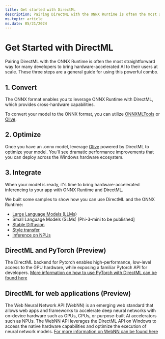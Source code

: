 ```yaml
---
title: Get started with DirectML
description: Pairing DirectML with the ONNX Runtime is often the most straightforward way for many developers to bring hardward-accelerated AI to their users at scale.
ms.topic: article
ms.date: 05/21/2024
---
```


# Get Started with DirectML 

Pairing DirectML with the ONNX Runtime is often the most straightforward way for many developers to bring hardware-accelerated AI to their users at scale. These three steps are a general guide for using this powerful combo.

## 1. Convert 

The ONNX format enables you to leverage ONNX Runtime with DirectML, which provides cross-hardware capabilities. 

To convert your model to the ONNX format, you can utilize [ONNXMLTools](https://github.com/onnx/onnxmltools) or [Olive](https://github.com/microsoft/Olive#readme). 

## 2. Optimize 

Once you have an .onnx model, leverage [Olive](https://github.com/microsoft/Olive/tree/main/examples/directml) powered by DirectML to optimize your model. You'll see dramatic performance improvements that you can deploy across the Windows hardware ecosystem. 

## 3. Integrate 

When your model is ready, it's time to bring hardware-accelerated inferencing to your app with ONNX Runtime and DirectML. 

We built some samples to show how you can use DirectML and the ONNX Runtime: 

* [Large Language Models (LLMs)](https://github.com/microsoft/Olive/tree/main/examples/directml)
* Small Language Models (SLMs) [Phi-3-mini to be published] 
* [Stable Diffusion](https://github.com/microsoft/Olive/blob/main/examples/directml/stable_diffusion/README.md)
* [Style transfer](https://github.com/microsoft/onnxruntime-inference-examples/tree/8fcc97e1e035d57ffdfd19b76732e3fc79d8c2a6/c_cxx/fns_candy_style_transfer)
* [Inference on NPUs](https://github.com/microsoft/DirectML/tree/master/Samples/DirectMLNpuInference)

## DirectML and PyTorch (Preview) 

The DirectML backend for Pytorch enables high-performance, low-level access to the GPU hardware, while exposing a familiar Pytorch API for developers. [More information on how to use PyTorch with DirectML can be found here](pytorch-windows.md)

## DirectML for web applications (Preview) 

The Web Neural Network API (WebNN) is an emerging web standard that allows web apps and frameworks to accelerate deep neural networks with on-device hardware such as GPUs, CPUs, or purpose-built AI accelerators such as NPUs. The WebNN API leverages the DirectML API on Windows to access the native hardware capabilities and optimize the execution of neural network models. [For more information on WebNN can be found here](webnn-overview.md)